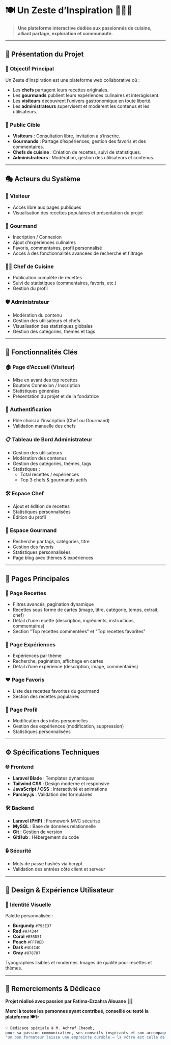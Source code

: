 # 🍽️ Un Zeste d’Inspiration 👩‍🍳✨

> **Une plateforme interactive dédiée aux passionnés de cuisine, alliant partage, exploration et communauté.**

---

## 📌 Présentation du Projet

### 🎯 Objectif Principal

Un Zeste d’Inspiration est une plateforme web collaborative où :
- Les **chefs** partagent leurs recettes originales.
- Les **gourmands** publient leurs expériences culinaires et interagissent.
- Les **visiteurs** découvrent l’univers gastronomique en toute liberté.
- Les **administrateurs** supervisent et modèrent les contenus et les utilisateurs.

### 👥 Public Cible
- **Visiteurs** : Consultation libre, invitation à s’inscrire.
- **Gourmands** : Partage d’expériences, gestion des favoris et des commentaires.
- **Chefs de cuisine** : Création de recettes, suivi de statistiques.
- **Administrateurs** : Modération, gestion des utilisateurs et contenus.

---

## 🎭 Acteurs du Système

### 👀 Visiteur
- Accès libre aux pages publiques
- Visualisation des recettes populaires et présentation du projet

### 👤 Gourmand
- Inscription / Connexion
- Ajout d’expériences culinaires
- Favoris, commentaires, profil personnalisé
- Accès à des fonctionnalités avancées de recherche et filtrage

### 👨‍🍳 Chef de Cuisine
- Publication complète de recettes
- Suivi de statistiques (commentaires, favoris, etc.)
- Gestion du profil

### 🛡️ Administrateur
- Modération du contenu
- Gestion des utilisateurs et chefs
- Visualisation des statistiques globales
- Gestion des catégories, thèmes et tags

---

## 🚀 Fonctionnalités Clés

### 🏠 Page d’Accueil (Visiteur)
- Mise en avant des top recettes
- Boutons Connexion / Inscription
- Statistiques générales
- Présentation du projet et de la fondatrice

### 🔐 Authentification
- Rôle choisi à l'inscription (Chef ou Gourmand)
- Validation manuelle des chefs

### 📋 Tableau de Bord Administrateur
- Gestion des utilisateurs
- Modération des contenus
- Gestion des catégories, thèmes, tags
- Statistiques :
  - Total recettes / expériences
  - Top 3 chefs & gourmands actifs

### 🛠️ Espace Chef
- Ajout et édition de recettes
- Statistiques personnalisées
- Édition du profil

### 🎉 Espace Gourmand
- Recherche par tags, catégories, titre
- Gestion des favoris
- Statistiques personnalisées
- Page blog avec thèmes & expériences

---

## 📄 Pages Principales

### 🍲 Page Recettes
- Filtres avancés, pagination dynamique
- Recettes sous forme de cartes (image, titre, catégorie, temps, extrait, chef)
- Détail d'une recette (description, ingrédients, instructions, commentaires)
- Section "Top recettes commentées" et "Top recettes favorites"

### 📝 Page Expériences
- Expériences par thème
- Recherche, pagination, affichage en cartes
- Détail d’une expérience (description, image, commentaires)

### ❤️ Page Favoris
- Liste des recettes favorites du gourmand
- Section des recettes populaires

### 👤 Page Profil
- Modification des infos personnelles
- Gestion des expériences (modification, suppression)
- Statistiques personnalisées

---

## ⚙️ Spécifications Techniques

### 🌐 Frontend
- **Laravel Blade** : Templates dynamiques
- **Tailwind CSS** : Design moderne et responsive
- **JavaScript / CSS** : Interactivité et animations
- **Parsley.js** : Validation des formulaires

### 🛠️ Backend
- **Laravel (PHP)** : Framework MVC sécurisé
- **MySQL** : Base de données relationnelle
- **Git** : Gestion de version
- **GitHub** : Hébergement du code

### 🔒 Sécurité
- Mots de passe hashés via bcrypt
- Validation des entrées côté client et serveur

---

## 🎨 Design & Expérience Utilisateur

### 🌈 Identité Visuelle
Palette personnalisée :
- **Burgundy** `#793E37`
- **Red** `#974344`
- **Coral** `#B55D51`
- **Peach** `#FFF0ED`
- **Dark** `#4C4C4C`
- **Gray** `#878787`

Typographies lisibles et modernes. Images de qualité pour recettes et thèmes.

<!-- ### 🧭 Navigation Intuitive
- Menu principal fixe et clair
- Responsive design (approche mobile-first)
- Composants adaptatifs aux différents écrans -->
<!-- 
### 🖼️ Logo
- Logo harmonisé à la charte graphique -->

---

## 🙌 Remerciements & Dédicace

**Projet réalisé avec passion par Fatima-Ezzahra Alouane 👩‍💻**

**Merci à toutes les personnes ayant contribué, conseillé ou testé la plateforme 🍽️✨**

```bash
💡 Dédicace spéciale à M. Achraf Chaoub,
pour sa passion communicative, ses conseils inspirants et son accompagnement bienveillant tout au long de cette belle aventure d’apprentissage. 🙌
"Un bon formateur laisse une empreinte durable — la vôtre est celle de la passion et de l’excellence." 💫
